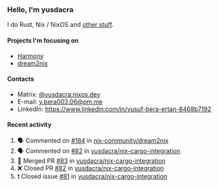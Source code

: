 ### Hello, I'm yusdacra

I do Rust, Nix / NixOS and [other stuff](https://yusdacra.gitlab.io/about).

#### Projects I'm focusing on

- [Harmony](https://harmonyapp.io)
- [dream2nix](https://github.com/nix-community/dream2nix)

#### Contacts

- Matrix: [@yusdacra:nixos.dev](https://matrix.to/#/@yusdacra:nixos.dev)
- E-mail: y.bera003.06@pm.me
- LinkedIn: https://www.linkedin.com/in/yusuf-bera-ertan-8468b7192

#### Recent activity

<!--START_SECTION:activity-->
1. 🗣 Commented on [#184](https://github.com/nix-community/dream2nix/issues/184) in [nix-community/dream2nix](https://github.com/nix-community/dream2nix)
2. 🗣 Commented on [#82](https://github.com/yusdacra/nix-cargo-integration/issues/82) in [yusdacra/nix-cargo-integration](https://github.com/yusdacra/nix-cargo-integration)
3. 🎉 Merged PR [#83](https://github.com/yusdacra/nix-cargo-integration/pull/83) in [yusdacra/nix-cargo-integration](https://github.com/yusdacra/nix-cargo-integration)
4. ❌ Closed PR [#82](https://github.com/yusdacra/nix-cargo-integration/pull/82) in [yusdacra/nix-cargo-integration](https://github.com/yusdacra/nix-cargo-integration)
5. ❗️ Closed issue [#81](https://github.com/yusdacra/nix-cargo-integration/issues/81) in [yusdacra/nix-cargo-integration](https://github.com/yusdacra/nix-cargo-integration)
<!--END_SECTION:activity-->
